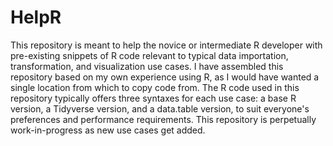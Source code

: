 # HelpR

This repository is meant to help the novice or intermediate R developer with pre-existing snippets of R code relevant to typical data importation, transformation, and visualization use cases. I have assembled this repository based on my own experience using R, as I would have wanted a single location from which to copy code from. The R code used in this repository typically offers three syntaxes for each use case: a base R version, a Tidyverse version, and a data.table version, to suit everyone's preferences and performance requirements. This repository is perpetually work-in-progress as new use cases get added.